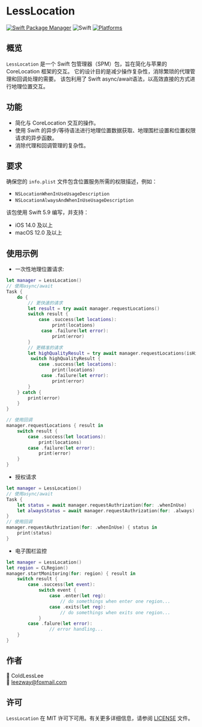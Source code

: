 # LessLocation
[![Swift Package Manager](https://img.shields.io/badge/Swift_Package_Manager-compatible-orange?style=flat)](https://img.shields.io/badge/Swift_Package_Manager-compatible-orange?style=flat)
![Swift](https://img.shields.io/badge/swift-5.9-orange.svg) [![Platforms](https://img.shields.io/badge/platforms-iOS%2014.0%20|%20macOS%2012.0-orange?style=flat)](https://img.shields.io/badge/platforms-iOS%2014.0%20|%20macOS%2012.0-orange?style=flat)


## 概览
`LessLocation` 是一个 Swift 包管理器（SPM）包，旨在简化与苹果的 CoreLocation 框架的交互。
它的设计目的是减少操作复杂性，消除繁琐的代理管理和回调处理的需要。
该包利用了 Swift async/await语法，以高效直接的方式进行地理位置交互。

## 功能
- 简化与 CoreLocation 交互的操作。
- 使用 Swift 的异步/等待语法进行地理位置数据获取、地理围栏设置和位置权限请求的异步函数。
- 消除代理和回调管理的复杂性。

## 要求
确保您的 `info.plist` 文件包含位置服务所需的权限描述，例如：
- `NSLocationWhenInUseUsageDescription`
- `NSLocationAlwaysAndWhenInUseUsageDescription`

该包使用 Swift 5.9 编写，并支持：
- iOS 14.0 及以上
- macOS 12.0 及以上

## 使用示例
- 一次性地理位置请求:
```swift
let manager = LessLocation()
// 使用async/await
Task {
    do {
        // 更快速的请求
        let result = try await manager.requestLocations()
        switch result {
            case .success(let locations):
                 print(locations)
             case .failure(let error):
                 print(error)
        }
        // 更精准的请求
        let highQualityResult = try await manager.requestLocations(isHighLevel: ture)
         switch highQualityResult {
            case .success(let locations):
                 print(locations)
             case .failure(let error):
                 print(error)
        }
    } catch {
        print(error)
    }
}

// 使用回调
manager.requestLocations { result in
    switch result {
        case .success(let locations):
            print(locations)
        case .failure(let error):
            print(error)
    }
}
```

- 授权请求
```swift
let manager = LessLocation()
// 使用async/await
Task {
    let status = await manager.requestAuthrization(for: .whenInUse)
    let alwaysStatus = await manager.requestAuthrization(for: .always)
}
// 使用回调
manager.requestAuthrization(for: .whenInUse) { status in
    print(status)
}
```

- 电子围栏监控
```swift
let manager = LessLocation()
let region = CLRegion()
manager.startMonitoring(for: region) { result in
    switch result {
        case .success(let event):
            switch event {
                case .enter(let reg):
                    // do somethings when enter one region...
                case .exits(let reg):
                    // do somethings when exits one region...
            }
        case .falure(let error):
                // error handling...
    }
}

```

## 作者
🤵 ColdLessLee <br>
📮 leezway@foxmail.com

## 许可
`LessLocation` 在 MIT 许可下可用。有关更多详细信息，请参阅 [LICENSE](LICENSE) 文件。

